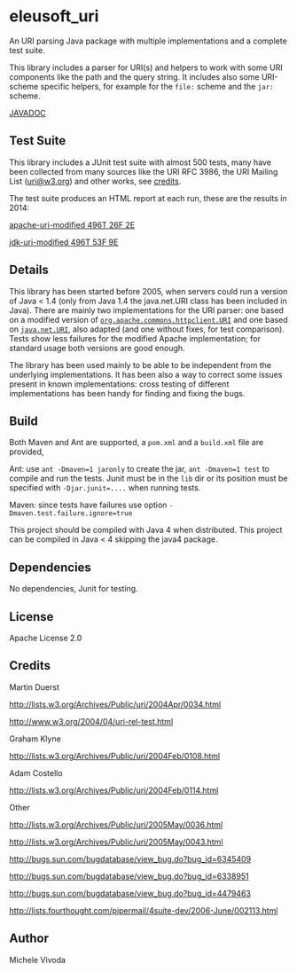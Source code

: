 eleusoft_uri
============

An URI parsing Java package with multiple implementations and a complete test suite.

This library includes a parser for URI(s) and helpers to work with some URI components like the path and the query string. It includes also some URI-scheme specific helpers, for example for the `file:` scheme and the `jar:` scheme.

[JAVADOC](http://eleumik.github.io/eleusoft_uri/javadoc/)

Test Suite
----------

This library includes a JUnit test suite with almost 500 tests, many have been collected from many sources like the URI RFC 3986, the URI Mailing List (uri@w3.org) and other works, see [credits](#Credits). 

The test suite produces an HTML report at each run, these are the results in 2014:

[apache-uri-modified 496T 26F 2E](http://eleumik.github.io/eleusoft_uri/testresult/uriResults_T496_F26_E2_org.eleusoft.uri.apache.ApacheURIProvider$ApacheURI_2014-01-08T01-33.html)

[jdk-uri-modified 496T 53F 9E](http://eleumik.github.io/eleusoft_uri/testresult/uriResults_T496_F53_E9_org.eleusoft.uri.java4.Java4URIProvider$JDK14URI_2014-01-08T01-33.html)




Details
-------

This library has been started before 2005, when servers could run a version of Java < 1.4 (only from Java 1.4 the java.net.URI class has been included in Java). There are mainly two implementations for the URI parser: one based on a modified version of [`org.apache.commons.httpclient.URI`](http://hc.apache.org/httpclient-3.x/apidocs/org/apache/commons/httpclient/URI.html) and one based on [`java.net.URI`](http://docs.oracle.com/javase/7/docs/api/java/net/URI.html), also adapted (and one without fixes, for test comparison). Tests show less failures for the modified Apache implementation; for standard usage both versions are good enough.

The library has been used mainly to be able to be independent from the underlying implementations. It has been also a way to correct some issues present in known implementations: cross testing of different implementations has been handy for finding and fixing the bugs.



Build
-----

Both Maven and Ant are supported, a `pom.xml` and a `build.xml` file are provided, 

Ant: use `ant -Dmaven=1 jaronly` to create the jar, `ant -Dmaven=1 test` to compile and run the tests. Junit must be in the `lib` dir or its position must be specified with `-Djar.junit=....` when running tests.

Maven: since tests have failures use option `-Dmaven.test.failure.ignore=true`

This project should be compiled with Java 4 when distributed. This project can be compiled in Java < 4 skipping the java4 package.


Dependencies
------------

No dependencies, Junit for testing. 

License
-------

Apache License 2.0

Credits
-------

Martin Duerst

http://lists.w3.org/Archives/Public/uri/2004Apr/0034.html

http://www.w3.org/2004/04/uri-rel-test.html

Graham Klyne

http://lists.w3.org/Archives/Public/uri/2004Feb/0108.html

Adam Costello

http://lists.w3.org/Archives/Public/uri/2004Feb/0114.html

Other

http://lists.w3.org/Archives/Public/uri/2005May/0036.html

http://lists.w3.org/Archives/Public/uri/2005May/0043.html

http://bugs.sun.com/bugdatabase/view_bug.do?bug_id=6345409

http://bugs.sun.com/bugdatabase/view_bug.do?bug_id=6338951

http://bugs.sun.com/bugdatabase/view_bug.do?bug_id=4479463

http://lists.fourthought.com/pipermail/4suite-dev/2006-June/002113.html

Author
------

Michele Vivoda






